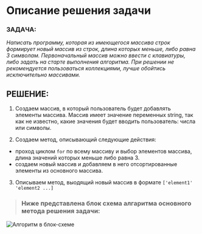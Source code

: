 # Описание решения задачи

### ЗАДАЧА:

_Написать программу, которая из имеющегося массива строк формирует новый массив из строк, длина которых меньше, либо равна 3 символам. Первоначальный массив можно ввести с клавиатуры, либо задать на старте выполнения алгоритма. При решении не рекомендуется пользоваться коллекциями, лучше обойтись исключительно массивами._

## РЕШЕНИЕ:

1. Создаем массив, в который пользователь будет добавлять элементы массива. Массив имеет значение переменных string, так как не известно, какие значения будет вводить пользователь: числа или символы.

2. Создаем метод, описывающий следующие действия:

- проход циклом `for` по всему массиву и выбор элементов массива, длина значений которых меньше либо равна 3.
- создаем новый массив и добавляем в него отсортированные элементы из основного массива.

3. Описываем метод, выодящий новый массив в формате `['element1' 'element2 ...]`

> ### Ниже представлена блок схема алгаритма основного метода решения задачи:

<image src="./blockDiagram.png" alt="Алгоритм в блок-схеме">
